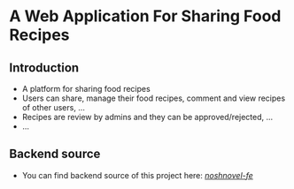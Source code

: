 # A Web Application For Sharing Food Recipes

## Introduction

-   A platform for sharing food recipes
-   Users can share, manage their food recipes, comment and view recipes of other users, ...
-   Recipes are review by admins and they can be approved/rejected, ...
-   ...

## Backend source

-   You can find backend source of this project here: _[noshnovel-fe](https://github.com/tmplam/share-recipes-be/ 'Recipes Sharing Backend')_
